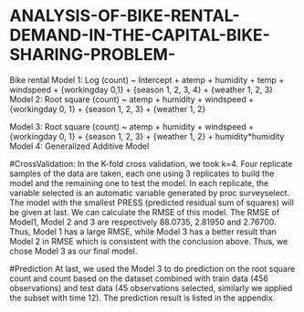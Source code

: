 # ANALYSIS-OF-BIKE-RENTAL-DEMAND-IN-THE-CAPITAL-BIKE-SHARING-PROBLEM-
Bike rental 
Model 1:
Log (count) ~ Intercept + atemp + humidity + temp + windspeed + {workingday 0,1} + {season 1, 2, 3, 4} + {weather 1, 2, 3}
Model 2:
Root square (count) ~ atemp + humidity + windspeed + {workingday 0, 1} + {season 1, 2, 3} + {weather 1, 2}

Model 3: Root square (count) ~ atemp + humidity + windspeed + {workingday 0, 1} + {season 1, 2, 3} + {weather 1, 2} + humidity*humidity
Model 4: Generalized Additive Model

#CrossValidation:
In the K-fold cross validation, we took k=4. Four replicate samples of the data are taken, each one
using 3 replicates to build the model and the remaining one to test the model. In each replicate, the variable selected is an automatic variable generated by proc surveyselect. The model with the smallest PRESS (predicted residual sum of squares) will be given at last. We can calculate the RMSE of this model.
The RMSE of Model1, Model 2 and 3 are respectively 88.0735, 2.81950 and 2.76700. Thus, Model 1 has a large RMSE, while Model 3 has a better result than Model 2 in RMSE which is consistent with the conclusion above. Thus, we chose Model 3 as our final model.

#Prediction
At last, we used the Model 3 to do prediction on the root square count and count based on the dataset combined with train data (456 observations) and test data (45 observations selected, similarly we applied the subset with time 12). The prediction result is listed in the appendix.

